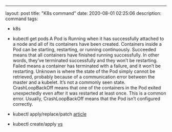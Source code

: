 ---
layout: post
title: "K8s command"
date: 2020-08-01 02:25:06
description: command
tags:
 - k8s

- kubectl get pods
A Pod is Running when it has successfully attached to a node and
all of its containers have been created. Containers inside a Pod can
be starting, restarting, or running continuously.
Succeeded means that all containers have finished running
successfully. In other words, they’ve terminated successfully and
they won’t be restarting.
Failed means a container has terminated with a failure, and it won’t
be restarting.
Unknown is where the state of the Pod simply cannot be retrieved,
probably because of a communication error between the master
and a kubelet. It’s not a commonly seen state.
CrashLoopBackOff means that one of the containers in the Pod
exited unexpectedly even after it was restarted at least once. This
is a common error. Usually, CrashLoopBackOff means that the Pod
isn’t configured correctly.

- kubectl apply/replace/patch
[article](https://blog.atomist.com/kubernetes-apply-replace-patch/)
- kubectl create/apply
[vs](https://stackoverflow.com/questions/47369351/kubectl-apply-vs-kubectl-create)
